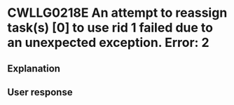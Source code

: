 # CWLLG0218E An attempt to reassign task(s) [0] to use rid 1 failed due to an unexpected exception.  Error: 2

## Explanation

## User response
